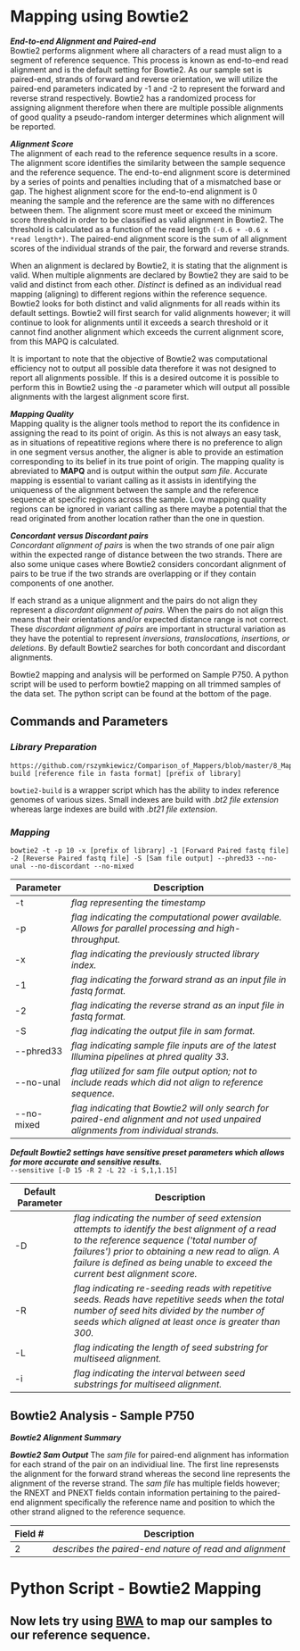 # Mapping using Bowtie2  
***End-to-end Alignment and Paired-end***  
Bowtie2 performs alignment where all characters of a read must align to a segment of reference sequence. This process is known as end-to-end read alignment and is the default setting for Bowtie2. As our sample set is paired-end, strands of forward and reverse orientation, we will utilize the paired-end parameters indicated by -1 and -2 to represent the forward and reverse strand respectively. Bowtie2 has a randomized process for assigning alignment therefore when there are multiple possible alignments of good quality a pseudo-random interger determines which alignment will be reported.  

***Alignment Score***  
The alignment of each read to the reference sequence results in a score. The alignment score identifies the similarity between the sample sequence and the reference sequence. The end-to-end alignment score is determined by a series of points and penalties including that of a mismatched base or gap. The highest alignment score for the end-to-end alignment is 0 meaning the sample and the reference are the same with no differences between them. The alignment score must meet or exceed the minimum score threshold in order to be classified as valid alignment in Bowtie2. The threshold is calculated as a function of the read length ```(-0.6 + -0.6 x *read length*)```. The paired-end alignment score is the sum of all alignment scores of the individual strands of the pair, the forward and reverse strands.  

When an alignment is declared by Bowtie2, it is stating that the alignment is valid. When multiple alignments are declared by Bowtie2 they are said to be valid and distinct from each other. *Distinct* is defined as an individual read mapping (aligning) to different regions within the reference sequence. Bowtie2 looks for both distinct and valid alignments for all reads within its default settings. Bowtie2 will first search for valid alignments however; it will continue to look for alignments until it exceeds a search threshold or it cannot find another alignment which exceeds the current alignment score, from this MAPQ is calculated.  

It is important to note that the objective of Bowtie2 was computational efficiency not to output all possible data therefore it was not designed to report all alignments possible. If this is a desired outcome it is possible to perform this in Bowtie2 using the *-a* parameter which will output all possible alignments with the largest alignment score first.  

***Mapping Quality***  
Mapping quality is the aligner tools method to report the its confidence in assigning the read to its point of origin. As this is not always an easy task, as in situations of repeatitive regions where there is no preference to align in one segment versus another, the aligner is able to provide an estimation corresponding to its belief in its true point of origin. The mapping quality is abreviated to **MAPQ** and is output within the output *sam file*. Accurate mapping is essential to variant calling as it assists in identifying the uniqueness of the alignment between the sample and the reference sequence at specific regions across the sample. Low mapping quality regions can be ignored in variant calling as there maybe a potential that the read originated from another location rather than the one in question.  

***Concordant versus Discordant pairs***   
*Concordant alignment of pairs* is when the two strands of one pair align within the expected range of distance between the two strands. There are also some unique cases where Bowtie2 considers concordant alignment of pairs to be true if the two strands are overlapping or if they contain components of one another.  

If each strand as a unique alignment and the pairs do not align they represent a *discordant alignment of pairs.* When the pairs do not align this means that their orientations and/or expected distance range is not correct. These *discordant alignment of pairs* are important in structural variation as they have the potential to represent *inversions, translocations, insertions, or deletions*. By default Bowtie2 searches for both concordant and discordant alignments.  

Bowtie2 mapping and analysis will be performed on Sample P750. A python script will be used to perform bowtie2 mapping on all trimmed samples of the data set. The python script can be found at the bottom of the page.

## Commands and Parameters  
### *Library Preparation*
```  
https://github.com/rszymkiewicz/Comparison_of_Mappers/blob/master/8_Mapping_BWA.mdbowtie2-build [reference file in fasta format] [prefix of library] 
```  

```bowtie2-build``` is a wrapper script which has the ability to index reference genomes of various sizes. Small indexes are build with *.bt2 file extension* whereas large indexes are build with *.bt21 file extension*.

### *Mapping*
```
bowtie2 -t -p 10 -x [prefix of library] -1 [Forward Paired fastq file] -2 [Reverse Paired fastq file] -S [Sam file output] --phred33 --no-unal --no-discordant --no-mixed
```  
Parameter | Description  
----------|------------
-t | *flag representing the timestamp*
-p | *flag indicating the computational power available. Allows for parallel processing and high-throughput.*   
-x | *flag indicating the previously structed library index.*    
-1 | *flag indicating the forward strand as an input file in fastq format.*  
-2 | *flag indicating the reverse strand as an input file in fastq format.*  
-S | *flag indicating the output file in sam format.*  
--phred33 | *flag indicating sample file inputs are of the latest Illumina pipelines at phred quality 33.*
--no-unal | *flag utilized for sam file output option; not to include reads which did not align to reference sequence.*  
--no-mixed | *flag indicating that Bowtie2 will only search for paired-end alignment and not used unpaired alignments from individual strands.*  

***Default Bowtie2 settings have *sensitive* preset parameters which allows for more accurate and sensitive results.***  
```--sensitive [-D 15 -R 2 -L 22 -i S,1,1.15]```  

Default Parameter | Description  
------------------|------------
-D | *flag indicating the number of seed extension attempts to identify the best alignment of a read to the reference sequence ('total number of failures') prior to obtaining a new read to align. A failure is defined as being unable to exceed the current best alignment score.*  
-R | *flag indicating re-seeding reads with repetitive seeds. Reads have repetitive seeds when the total number of seed hits divided by the number of seeds which aligned at least once is greater than 300.*  
-L | *flag indicating the length of seed substring for multiseed alignment.*  
-i | *flag indicating the interval between seed substrings for multiseed alignment.*  

## Bowtie2 Analysis - Sample P750
***Bowtie2 Alignment Summary***


***Bowtie2 Sam Output*** 
The *sam file* for paired-end alignment has information for each strand of the pair on an individiual line. The first line represensts the alignment for the forward strand whereas the second line represents the alignment of the reverse strand. The *sam file* has multiple fields however; the RNEXT and PNEXT fields contain information pertaining to the paired-end alignment specifically the reference name and position to which the other strand aligned to the reference sequence. 

Field # | Description  
---------|------------  
2 | *describes the paired-end nature of read and alignment*

# Python Script - Bowtie2 Mapping

## Now lets try using [BWA](https://github.com/rszymkiewicz/Comparison_of_Mappers/blob/master/8_Mapping_BWA.md) to map our samples to our reference sequence.
